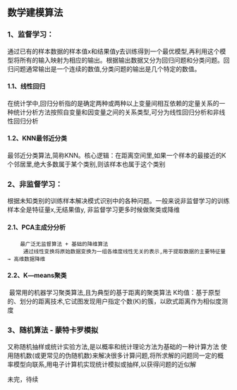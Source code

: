## 数学建模算法

###     1、监督学习：

​      通过已有的样本数据的样本值x和结果值y去训练得到一个最优模型,再利用这个模型将所有的输入映射为相应的输出。根据输出数据又分为回归问题和分类问题。回归问题通常输出是一个连续的数值,分类问题的输出是几个特定的数值。

####       1.1、线性回归

​          在统计学中,回归分析指的是确定两种或两种以上变量间相互依赖的定量关系的一种统计分析方法
​          按照自变量和因变量之间的关系类型,可分为线性回归分析和非线性回归分析

####   	1.2、KNN最邻近分类

​      	最邻近分类算法,简称KNN。核心逻辑：在距离空间里,如果一个样本的最接近的K个邻居里,绝大多数属于某个类别,则该样本也属于这个类别

### 	 2、非监督学习：

​		根据未知类别的训练样本解决模式识别中的各种问题。一般来说非监督学习的训练样本全是特征量x,无结果值y,   非监督学习更多时候做聚类或降维

#### 	   2.1、PCA主成分分析

  		最广泛无监督算法 + 基础的降维算法
 		 通过线性变换将原始数据变换为一组各维度线性无关的表示,用于提取数据的主要特征量 → 高维数据降维

#### 		2.2、K—means聚类

​    	  最常用的机器学习聚类算法,且为典型的基于距离的聚类算法
​      	K均值：基于原型的、划分的距离技术,它试图发现用户指定个数(K)的簇，以欧式距离作为相似度测度

### 3、随机算法 - 蒙特卡罗模拟

​    	又称随机抽样或统计实验方法,是以概率和统计理论方法为基础的一种计算方法
​    	使用随机数(或更常见的伪随机数)来解决很多计算问题,将所求解的问题同一定的概率模型向联系,用电子计算机实现统计模拟或抽样,以获得问题的近似解





未完，待续